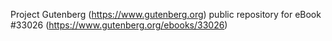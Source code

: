 Project Gutenberg (https://www.gutenberg.org) public repository for eBook #33026 (https://www.gutenberg.org/ebooks/33026)
